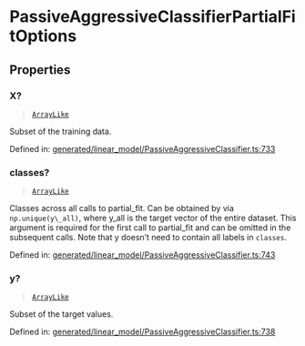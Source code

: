 # PassiveAggressiveClassifierPartialFitOptions

## Properties

### X?

> [`ArrayLike`](../types/ArrayLike.md)

Subset of the training data.

Defined in:  [generated/linear\_model/PassiveAggressiveClassifier.ts:733](https://github.com/transitive-bullshit/scikit-learn-ts/blob/92ab806/packages/sklearn/src/generated/linear_model/PassiveAggressiveClassifier.ts#L733)

### classes?

> [`ArrayLike`](../types/ArrayLike.md)

Classes across all calls to partial\_fit. Can be obtained by via `np.unique(y\_all)`, where y\_all is the target vector of the entire dataset. This argument is required for the first call to partial\_fit and can be omitted in the subsequent calls. Note that y doesn’t need to contain all labels in `classes`.

Defined in:  [generated/linear\_model/PassiveAggressiveClassifier.ts:743](https://github.com/transitive-bullshit/scikit-learn-ts/blob/92ab806/packages/sklearn/src/generated/linear_model/PassiveAggressiveClassifier.ts#L743)

### y?

> [`ArrayLike`](../types/ArrayLike.md)

Subset of the target values.

Defined in:  [generated/linear\_model/PassiveAggressiveClassifier.ts:738](https://github.com/transitive-bullshit/scikit-learn-ts/blob/92ab806/packages/sklearn/src/generated/linear_model/PassiveAggressiveClassifier.ts#L738)
